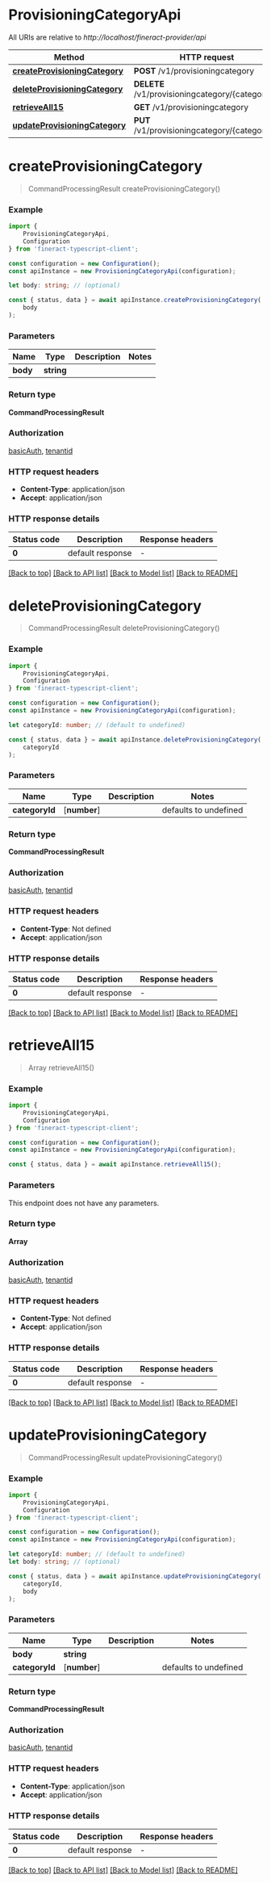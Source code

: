 # ProvisioningCategoryApi

All URIs are relative to *http://localhost/fineract-provider/api*

|Method | HTTP request | Description|
|------------- | ------------- | -------------|
|[**createProvisioningCategory**](#createprovisioningcategory) | **POST** /v1/provisioningcategory | |
|[**deleteProvisioningCategory**](#deleteprovisioningcategory) | **DELETE** /v1/provisioningcategory/{categoryId} | |
|[**retrieveAll15**](#retrieveall15) | **GET** /v1/provisioningcategory | |
|[**updateProvisioningCategory**](#updateprovisioningcategory) | **PUT** /v1/provisioningcategory/{categoryId} | |

# **createProvisioningCategory**
> CommandProcessingResult createProvisioningCategory()


### Example

```typescript
import {
    ProvisioningCategoryApi,
    Configuration
} from 'fineract-typescript-client';

const configuration = new Configuration();
const apiInstance = new ProvisioningCategoryApi(configuration);

let body: string; // (optional)

const { status, data } = await apiInstance.createProvisioningCategory(
    body
);
```

### Parameters

|Name | Type | Description  | Notes|
|------------- | ------------- | ------------- | -------------|
| **body** | **string**|  | |


### Return type

**CommandProcessingResult**

### Authorization

[basicAuth](../README.md#basicAuth), [tenantid](../README.md#tenantid)

### HTTP request headers

 - **Content-Type**: application/json
 - **Accept**: application/json


### HTTP response details
| Status code | Description | Response headers |
|-------------|-------------|------------------|
|**0** | default response |  -  |

[[Back to top]](#) [[Back to API list]](../README.md#documentation-for-api-endpoints) [[Back to Model list]](../README.md#documentation-for-models) [[Back to README]](../README.md)

# **deleteProvisioningCategory**
> CommandProcessingResult deleteProvisioningCategory()


### Example

```typescript
import {
    ProvisioningCategoryApi,
    Configuration
} from 'fineract-typescript-client';

const configuration = new Configuration();
const apiInstance = new ProvisioningCategoryApi(configuration);

let categoryId: number; // (default to undefined)

const { status, data } = await apiInstance.deleteProvisioningCategory(
    categoryId
);
```

### Parameters

|Name | Type | Description  | Notes|
|------------- | ------------- | ------------- | -------------|
| **categoryId** | [**number**] |  | defaults to undefined|


### Return type

**CommandProcessingResult**

### Authorization

[basicAuth](../README.md#basicAuth), [tenantid](../README.md#tenantid)

### HTTP request headers

 - **Content-Type**: Not defined
 - **Accept**: application/json


### HTTP response details
| Status code | Description | Response headers |
|-------------|-------------|------------------|
|**0** | default response |  -  |

[[Back to top]](#) [[Back to API list]](../README.md#documentation-for-api-endpoints) [[Back to Model list]](../README.md#documentation-for-models) [[Back to README]](../README.md)

# **retrieveAll15**
> Array<ProvisioningCategoryData> retrieveAll15()


### Example

```typescript
import {
    ProvisioningCategoryApi,
    Configuration
} from 'fineract-typescript-client';

const configuration = new Configuration();
const apiInstance = new ProvisioningCategoryApi(configuration);

const { status, data } = await apiInstance.retrieveAll15();
```

### Parameters
This endpoint does not have any parameters.


### Return type

**Array<ProvisioningCategoryData>**

### Authorization

[basicAuth](../README.md#basicAuth), [tenantid](../README.md#tenantid)

### HTTP request headers

 - **Content-Type**: Not defined
 - **Accept**: application/json


### HTTP response details
| Status code | Description | Response headers |
|-------------|-------------|------------------|
|**0** | default response |  -  |

[[Back to top]](#) [[Back to API list]](../README.md#documentation-for-api-endpoints) [[Back to Model list]](../README.md#documentation-for-models) [[Back to README]](../README.md)

# **updateProvisioningCategory**
> CommandProcessingResult updateProvisioningCategory()


### Example

```typescript
import {
    ProvisioningCategoryApi,
    Configuration
} from 'fineract-typescript-client';

const configuration = new Configuration();
const apiInstance = new ProvisioningCategoryApi(configuration);

let categoryId: number; // (default to undefined)
let body: string; // (optional)

const { status, data } = await apiInstance.updateProvisioningCategory(
    categoryId,
    body
);
```

### Parameters

|Name | Type | Description  | Notes|
|------------- | ------------- | ------------- | -------------|
| **body** | **string**|  | |
| **categoryId** | [**number**] |  | defaults to undefined|


### Return type

**CommandProcessingResult**

### Authorization

[basicAuth](../README.md#basicAuth), [tenantid](../README.md#tenantid)

### HTTP request headers

 - **Content-Type**: application/json
 - **Accept**: application/json


### HTTP response details
| Status code | Description | Response headers |
|-------------|-------------|------------------|
|**0** | default response |  -  |

[[Back to top]](#) [[Back to API list]](../README.md#documentation-for-api-endpoints) [[Back to Model list]](../README.md#documentation-for-models) [[Back to README]](../README.md)

